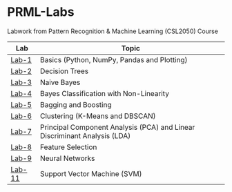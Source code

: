 # PRML-Labs
Labwork from Pattern Recognition & Machine Learning (CSL2050) Course

| Lab | Topic |
| --- | ----- |
| [Lab-1](./Lab-1) | Basics (Python, NumPy, Pandas and Plotting) |
| [Lab-2](./Lab-2) | Decision Trees |
| [Lab-3](./Lab-3) | Naive Bayes |
| [Lab-4](./Lab-4) | Bayes Classification with Non-Linearity |
| [Lab-5](./Lab-5) | Bagging and Boosting |
| [Lab-6](./Lab-6) | Clustering (K-Means and DBSCAN) |
| [Lab-7](./Lab-7) | Principal Component Analysis (PCA) and Linear Discriminant Analysis (LDA) |
| [Lab-8](./Lab-8) | Feature Selection |
| [Lab-9](./Lab-9) | Neural Networks |
| [Lab-11](./Lab-11) | Support Vector Machine (SVM) |
